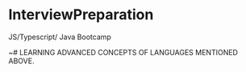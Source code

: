 # InterviewPreparation
JS/Typescript/ Java Bootcamp



~# LEARNING ADVANCED CONCEPTS OF LANGUAGES MENTIONED ABOVE.



